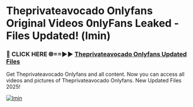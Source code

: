 # Theprivateavocado Onlyfans Original Videos 0nlyFans Leaked - Files Updated! (lmin)

<h3>🔴 CLICK HERE 🌐==►► <a href="https://tinyurl.com/3hn5wdd3" rel="nofollow">Theprivateavocado Onlyfans Updated Files</a></h3>

Get Theprivateavocado Onlyfans and all content. Now you can access all videos and pictures of Theprivateavocado Onlyfans. New Updated Files 2025!

[![lmin](https://i.imgur.com/4HnBqBT.gif)](https://tinyurl.com/3hn5wdd3)
